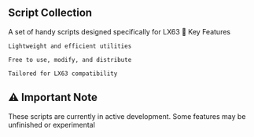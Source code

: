 ## Script Collection

A set of handy scripts designed specifically for LX63
📌 Key Features

    Lightweight and efficient utilities

    Free to use, modify, and distribute

    Tailored for LX63 compatibility

## ⚠️ Important Note

These scripts are currently in active development. Some features may be unfinished or experimental
